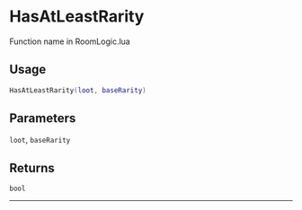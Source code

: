 # HasAtLeastRarity
Function name in RoomLogic.lua
## Usage
```lua
HasAtLeastRarity(loot, baseRarity)
```
## Parameters
`loot`, `baseRarity`
## Returns
`bool`

---
